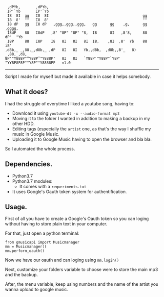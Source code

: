 ```
 ,dPYb,       ,dPYb,                                                         
 IP'`Yb       IP'`Yb                                                         
 I8  8I  gg   I8  8I                                           gg            
 I8  8'  ""   I8  8'                                           ""            
 I8 dP   gg   I8 dP   ,ggg,,ggg,,ggg,   gg      gg    ,g,      gg     ,gggg, 
 I8dP    88   I8dP   ,8" "8P" "8P" "8,  I8      8I   ,8'8,     88    dP"  "Yb
 I8P     88   I8P    I8   8I   8I   8I  I8,    ,8I  ,8'  Yb    88   i8'      
,d8b,_ _,88,_,d8b,_ ,dP   8I   8I   Yb,,d8b,  ,d8b,,8'_   8) _,88,_,d8,_    _
8P'"Y888P""Y88P'"Y888P'   8I   8I   `Y88P'"Y88P"`Y8P' "YY8P8P8P""Y8P""Y8888PP	v1.0
```
---

Script I made for myself but made it available in case it helps somebody.

## What it does?
I had the struggle of everytime I liked a youtube song, having to:
* Download it using `youtube-dl -x --audio-format mp3`
* Moving it to the folder I wanted in addition to making a backup in my other HDD.
* Editing tags (especially the `artist` one, as that's the way I shuffle my music in Google Music.
* Uploading it to Google Music having to open the browser and bla bla.

So I automated the whole process.

## Dependencies.
* Python3.7
* Python3.7 modules:
	* It comes with a `requeriments.txt` 
* It uses Google's Oauth token system for authentification.
## Usage.
First of all you have to create a Google's Oauth token so you can loging without having to store plain text in your computer.

For that, just open a python terminal:
```
from gmusicapi import Musicmanager
mm = Musicmanager()
mm.perform_oauth()
```
Now we have our oauth and can loging using `mm.login()`

Next, customize your folders variable to choose were to store the main mp3 and the backup.

After, the menu variable, keep using numbers and the name of the artist you wanna upload to google music.


